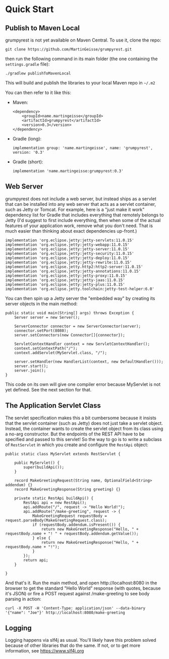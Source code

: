 
# Quick Start

## Publish to Maven Local

grumpyrest is not yet available on Maven Central. To use it, clone the repo:

    git clone https://github.com/MartinGeisse/grumpyrest.git

then run the following command in its main folder (the one containing the `settings.gradle` file):

    ./gradlew publishToMavenLocal

This will build and publish the libraries to your local Maven repo in `~/.m2`

You can then refer to it like this:

* Maven:
    ```
    <dependency>
        <groupId>name.martingeisse</groupId>
        <artifactId>grumpyrest</artifactId>
        <version>0.3</version>
    </dependency>
    ```
* Gradle (long):
    ```
    implementation group: 'name.martingeisse', name: 'grumpyrest', version: '0.3'
    ```
* Gradle (short):
    ```
    implementation 'name.martingeisse:grumpyrest:0.3'
    ```

## Web Server

grumpyrest does not include a web server, but instead ships as a servlet that can be installed into any web server that
acts as a servlet container, such as Jetty or Tomcat. For example, here is a "just make it work" dependency list for
Gradle that includes everything that remotely belongs to Jetty (I'd suggest to first include everything, then when some
of the actual features of your application work, remove what you don't need. That is much easier than thinking about
exact dependencies up-front.)

	implementation 'org.eclipse.jetty:jetty-servlets:11.0.15'
	implementation 'org.eclipse.jetty:jetty-webapp:11.0.15'
	implementation 'org.eclipse.jetty:jetty-server:11.0.15'
	implementation 'org.eclipse.jetty:jetty-security:11.0.15'
	implementation 'org.eclipse.jetty:jetty-deploy:11.0.15'
	implementation 'org.eclipse.jetty:jetty-rewrite:11.0.15'
	implementation 'org.eclipse.jetty.http2:http2-server:11.0.15'
	implementation 'org.eclipse.jetty:jetty-annotations:11.0.15'
	implementation 'org.eclipse.jetty:jetty-proxy:11.0.15'
	implementation 'org.eclipse.jetty:jetty-jaas:11.0.15'
	implementation 'org.eclipse.jetty:jetty-plus:11.0.15'
	implementation 'org.eclipse.jetty.toolchain:jetty-test-helper:6.0'

You can then spin up a Jetty server the "embedded way" by creating its server objects in the main method:

```
public static void main(String[] args) throws Exception {
    Server server = new Server();

    ServerConnector connector = new ServerConnector(server);
    connector.setPort(8080);
    server.setConnectors(new Connector[]{connector});

    ServletContextHandler context = new ServletContextHandler();
    context.setContextPath("/");
    context.addServlet(MyServlet.class, "/");

    server.setHandler(new HandlerList(context, new DefaultHandler()));
    server.start();
    server.join();
}
```

This code on its own will give one compiler error because MyServlet is not yet defined. See the next section for that.

## The Application Servlet Class

The servlet specification makes this a bit cumbersome because it insists that the servlet container (such as Jetty)
does not just take a servlet object. Instead, the container wants to create the servlet object from its class using
a no-arg constructor. But the endpoints of the REST API have to be specified and passed to this servlet! So the
way to go is to write a subclass of `RestServlet` in which you create and configure the `RestApi` object:

```
public static class MyServlet extends RestServlet {

    public MyServlet() {
        super(buildApi());
    }

    record MakeGreetingRequest(String name, OptionalField<String> addendum) {}
    record MakeGreetingResponse(String greeting) {}

    private static RestApi buildApi() {
        RestApi api = new RestApi();
        api.addRoute("/", request -> "Hello World!");
        api.addRoute("/make-greeting", request -> {
            MakeGreetingRequest requestBody = request.parseBody(MakeGreetingRequest.class);
            if (requestBody.addendum.isPresent()) {
                return new MakeGreetingResponse("Hello, " + requestBody.name + "! " + requestBody.addendum.getValue());
            } else {
                return new MakeGreetingResponse("Hello, " + requestBody.name + "!");
            }
        });
        return api;
    }

}
```

And that's it. Run the main method, and open http://localhost:8080 in the browser to get the standard "Hello World"
response (with quotes, because it's JSON) or fire a POST request against /make-greeting to see body parsing in action:

```
curl -X POST -H 'Content-Type: application/json' --data-binary '{"name": "Joe"}' http://localhost:8080/make-greeting
```

## Logging

Logging happens via slf4j as usual. You'll likely have this problem solved because of other libraries that do the same.
If not, or to get more information, see https://www.slf4j.org

